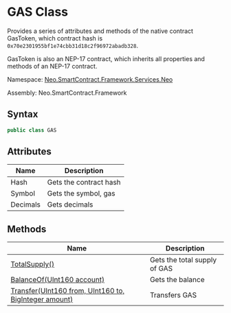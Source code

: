 # GAS Class

Provides a series of attributes and methods of the native contract GasToken, which contract hash is `0x70e2301955bf1e74cbb31d18c2f96972abadb328`.

GasToken is also an NEP-17 contract, which inherits all properties and methods of an NEP-17 contract. 

Namespace: [Neo.SmartContract.Framework.Services.Neo](../neo.md)

Assembly: Neo.SmartContract.Framework

## Syntax

```c#
public class GAS
```

## Attributes

| Name          | Description                                              |
| ----------------- | ------------------------------------------------------------ |
| Hash           | Gets the contract hash                  |
| Symbol           | Gets the symbol, gas                            |
| Decimals          | Gets decimals                   |

## Methods

| Name                                                         | Description                  |
| ------------------------------------------------------------ | ---------------------------- |
| [TotalSupply()](Gas/TotalSupply.md)                          | Gets the total supply of GAS |
| [BalanceOf(UInt160 account)](Gas/BalanceOf.md)               | Gets the balance             |
| [Transfer(UInt160 from, UInt160 to, BigInteger amount)](Gas/Transfer.md) | Transfers GAS                |